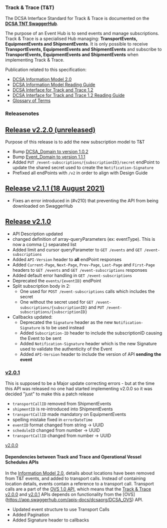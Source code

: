 ### Track & Trace (T&T)

The DCSA Interface Standard for Track & Trace is documented on the [**DCSA TNT SwaggerHub**](https://app.swaggerhub.com/apis/dcsaorg/DCSA_TNT).

The purpose of an Event Hub is to send events and manage subscriptions. Track & Trace is a specialised Hub managing: **TransportEvents, EquipmentEvents and ShipmentEvents**. It is only possible to receive **TransportEvents, EquipmentEvents and ShipmentEvents** and subscribe to **TransportEvents, EquipmentEvents and ShipmentEvents** when implementing Track & Trace.

Publication related to this specification:
-	[DCSA Information Model 2.0](https://dcsa.org/wp-content/uploads/2020/07/DCSA-Information-model-2.0-vF.pdf)
-	[DCSA Information Model Reading Guide]( https://dcsa.org/wp-content/uploads/2020/07/DCSA-Information-Model-2.0-Reading-Guide-vF.pdf)
-	[DCSA Interface for Track and Trace 1.2]( https://dcsa.org/wp-content/uploads/2020/05/DCSA-Interface-Standard-for-Track-and-Trace-1.2.pdf)
-	[DCSA Interface for Track and Trace 1.2 Reading Guide]( https://dcsa.org/wp-content/uploads/2020/05/DCSA-Interface-Standard-for-Track-and-Trace-Reading-Guide-1.2.pdf)
-	[Glossary of Terms](https://knowledge.dcsa.org/s/glossary)

### Releasenotes

<a name="v220"></a>[Release v2.2.0 (unreleased)](https://app.swaggerhub.com/apis-docs/dcsaorg/DCSA_TNT/2.2.0)
---
Purpose of this release is to add the new subscription model to T&T
- Bump [DCSA_Domain to version 1.0.2](https://github.com/dcsaorg/DCSA-OpenAPI/tree/master/domain/dcsa#v102)
- Bump [Event_Domain to version 1.1.1](https://github.com/dcsaorg/DCSA-OpenAPI/tree/master/domain/event#v111)
- Added `PUT /event-subscriptions/{subscriptionID}/secret` endPoint to update the shared secret used to create the `Notification-Signature`
- Prefixed all endPoints with `/v2` in order to align with Design Guide

<a name="v211"></a>[Release v2.1.1 (18 August 2021)](https://app.swaggerhub.com/apis-docs/dcsaorg/DCSA_TNT/2.1.1)
---
- Fixes an error introduced in (#v210) that preventing the API from being downloaded on SwaggerHub

<a name="v210"></a>[Release v2.1.0](https://app.swaggerhub.com/apis-docs/dcsaorg/DCSA_TNT/2.1.0)
---
- API Description updated
- changed definition of array-queryParameters (ex: eventType). This is now a comma (,) separated list
- Added limit and cursor queryParameter to `GET /events` and `GET /event-subscriptions`
- Added `API-Version` header to **all** endPoint responses
- Added `Current-Page`, `Next-Page`, `Prev-Page`, `Last-Page` and `First-Page` headers to `GET /events` and `GET /event-subscriptions` responses
- Added default error handling in `GET /event-subscriptions`
- Deprecated the `events/{eventID}` endPoint
- Split subscription body in 2:
  - One used for `POST /event-subscriptions` calls which includes the secret
  - One without the secret used for `GET /event-subscriptions/{subscriptionID}` and `PUT /event-subscriptions/{subscriptionID}`
- Callbacks updated:
  - Deprecated the `Signature` header as the new `Notification-Signature` is to be used instead
  - Added `Subscription-ID` header to include the subscriptionID causing the Event to be sent
  - Added `Notification-Signature` header which is the new Signature used to validate the authenticity of the Event
  - Added `API-Version` header to include the version of API **sending the event**

### [v2.0.1](https://app.swaggerhub.com/apis-docs/dcsaorg/DCSA_TNT/2.0.1)
This is supposed to be a Major update correcting errors - but at the time this API was released no one had started implementing v2.0.0 so it was decided "just" to make this a patch release

- `transportCallID` removed from ShipmentEvents
- `shipmentID` is re-introduced into ShipmentEvents
- `transportCallID` made mandatory on EquipmentEvents
- spelling mistake fixed in `errorDateTime`
- `eventID` format changed from string -> UUID
- `scheduleID` changed from number -> UUID
- `transportCallID` changed from number -> UUID

[v2.0.0](https://app.swaggerhub.com/apis-docs/dcsaorg/DCSA_TNT/2.0.0)

#### Dependencies between Track and Trace and Operational Vessel Schedules APIs
In the [Information Model 2.0](https://dcsa.org/wp-content/uploads/2020/07/DCSA-Information-model-2.0-vF.pdf), details about locations have been removed from T&T events, and added to transport calls. Instead of containing location details, events contain a reference to a transport call. Transport calls are a part of the [OVS 1.0 API](https://app.swaggerhub.com/apis/dcsaorg/DCSA_OVS/1.0.1), which means that the [Track & Trace](https://app.swaggerhub.com/apis/dcsaorg/DCSA_TNT) [v2.0.0](https://app.swaggerhub.com/apis-docs/dcsaorg/DCSA_TNT/2.0.0) and [v2.0.1](https://app.swaggerhub.com/apis-docs/dcsaorg/DCSA_TNT/2.0.1) APIs depends on functionality from the [OVS] (https://app.swaggerhub.com/apis-docs/dcsaorg/DCSA_OVS) API.

- Updated event structure to use Transport Calls
- Added Pagination
- Added Signature header to callbacks
